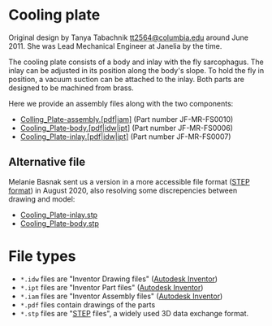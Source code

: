 # Cooling plate

Original design by Tanya Tabachnik <tt2564@columbia.edu> around June 2011. She was Lead Mechanical Engineer at Janelia by the time.

The cooling plate consists of a body and inlay with the fly sarcophagus. The inlay can be adjusted in its position along the body's slope. To hold the fly in position, a vacuum suction can be attached to the inlay. Both parts are designed to be machined from brass.

Here we provide an assembly files along with the two components:

- [Colling_Plate-assembly.[pdf|iam]](Cooling_Plate-assembly.pdf) (Part number JF-MR-FS0010)
- [Cooling_Plate-body.[pdf|idw|ipt]](Cooling_Plate-body.pdf) (Part number JF-MR-FS0006)
- [Cooling_Plate-inlay.[pdf|idw|ipt]](Cooling_Plate-inlay.pdf)  (Part number JF-MR-FS0007)

## Alternative file

Melanie Basnak sent us a version in a more accessible file format ([STEP format](https://en.wikipedia.org/wiki/ISO_10303-21)) in August 2020, also resolving some discrepencies between drawing and model:

- [Cooling_Plate-inlay.stp](Cooling_Plate-inlay.stp)
- [Cooling_Plate-body.stp](Cooling_Plate-body.stp)


# File types

- `*.idw` files are "Inventor Drawing files" ([Autodesk Inventor](https://www.autodesk.com/products/inventor/overview))
- `*.ipt` files are "Inventor Part files" ([Autodesk Inventor](https://www.autodesk.com/products/inventor/overview))
- `*.iam` files are "Inventor Assembly files" ([Autodesk Inventor](https://www.autodesk.com/products/inventor/overview))
- `*.pdf` files contain drawings of the parts
- `*.stp` files are "[STEP](https://en.wikipedia.org/wiki/ISO_10303-21) files", a widely used 3D data exchange format.
